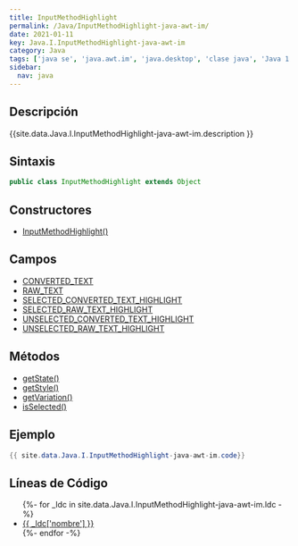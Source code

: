 ```yaml
---
title: InputMethodHighlight
permalink: /Java/InputMethodHighlight-java-awt-im/
date: 2021-01-11
key: Java.I.InputMethodHighlight-java-awt-im
category: Java
tags: ['java se', 'java.awt.im', 'java.desktop', 'clase java', 'Java 1.2']
sidebar: 
  nav: java
---
```


## Descripción
{{site.data.Java.I.InputMethodHighlight-java-awt-im.description }}

## Sintaxis
~~~java
public class InputMethodHighlight extends Object
~~~

## Constructores
* [InputMethodHighlight()](/Java/InputMethodHighlight-java-awt-im/InputMethodHighlight/)

## Campos
* [CONVERTED_TEXT](/Java/InputMethodHighlight-java-awt-im/CONVERTED_TEXT)
* [RAW_TEXT](/Java/InputMethodHighlight-java-awt-im/RAW_TEXT)
* [SELECTED_CONVERTED_TEXT_HIGHLIGHT](/Java/InputMethodHighlight-java-awt-im/SELECTED_CONVERTED_TEXT_HIGHLIGHT)
* [SELECTED_RAW_TEXT_HIGHLIGHT](/Java/InputMethodHighlight-java-awt-im/SELECTED_RAW_TEXT_HIGHLIGHT)
* [UNSELECTED_CONVERTED_TEXT_HIGHLIGHT](/Java/InputMethodHighlight-java-awt-im/UNSELECTED_CONVERTED_TEXT_HIGHLIGHT)
* [UNSELECTED_RAW_TEXT_HIGHLIGHT](/Java/InputMethodHighlight-java-awt-im/UNSELECTED_RAW_TEXT_HIGHLIGHT)

## Métodos
* [getState()](/Java/InputMethodHighlight-java-awt-im/getState)
* [getStyle()](/Java/InputMethodHighlight-java-awt-im/getStyle)
* [getVariation()](/Java/InputMethodHighlight-java-awt-im/getVariation)
* [isSelected()](/Java/InputMethodHighlight-java-awt-im/isSelected)

## Ejemplo
~~~java
{{ site.data.Java.I.InputMethodHighlight-java-awt-im.code}}
~~~

## Líneas de Código
<ul>
{%- for _ldc in site.data.Java.I.InputMethodHighlight-java-awt-im.ldc -%}
   <li>
       <a href="{{_ldc['url'] }}">{{ _ldc['nombre'] }}</a>
   </li>
{%- endfor -%}
</ul>

